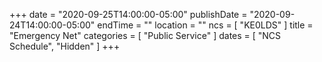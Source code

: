+++
date = "2020-09-25T14:00:00-05:00"
publishDate = "2020-09-24T14:00:00-05:00"
endTime = ""
location = ""
ncs = [ "KE0LDS" ]
title = "Emergency Net"
categories = [ "Public Service" ]
dates = [ "NCS Schedule", "Hidden" ]
+++
